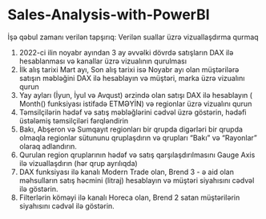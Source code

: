 # Sales-Analysis-with-PowerBI
İşə qəbul zamanı verilən tapşırıq: Verilən suallar üzrə vizuallaşdırma qurmaq

1. 2022-ci ilin noyabr ayından 3 ay əvvəlki dövrdə satışların DAX ilə hesablanması və kanallar üzrə
vizualının qurulması
2. İlk alış tarixi Mart ayı, Son alış tarixi isə Noyabr ayı olan müştərilərə satışın məbləğini DAX ilə
hesablayın və müştəri, marka üzrə vizualını qurun
3. Yay ayları (İyun, İyul və Avqust) ərzində olan satışı DAX ilə hesablayın ( Month() funksiyası
istifadə ETMƏYİN) və regionlar üzrə vizualını qurun
4. Təmsilçilərin hədəf və satış məbləğlərini cədvəl üzrə göstərin, hədəfi üstələmiş təmsilçiləri
fərqləndirin
5. Bakı, Abşeron və Sumqayıt regionları bir qrupda digərləri bir qrupda olmaqla regionlar sütununu
qruplaşdırın və qrupları “Bakı” və “Rayonlar” olaraq adlandırın.
6. Qurulan region qruplarının hədəf və satış qarşılaşdırılmasını Gauge Axis ilə vizuallaşdırın (hər
qrup ayrılıqda)
7. DAX funksiyası ilə kanalı Modern Trade olan, Brend 3 - ə aid olan məhsulların satış həcmini
(litraj) hesablayın və müştəri siyahısını cədvəl ilə göstərin.
8. Filterlərin köməyi ilə kanalı Horeca olan, Brend 2 satan müştərilərin siyahısını cədvəl ilə göstərin.
